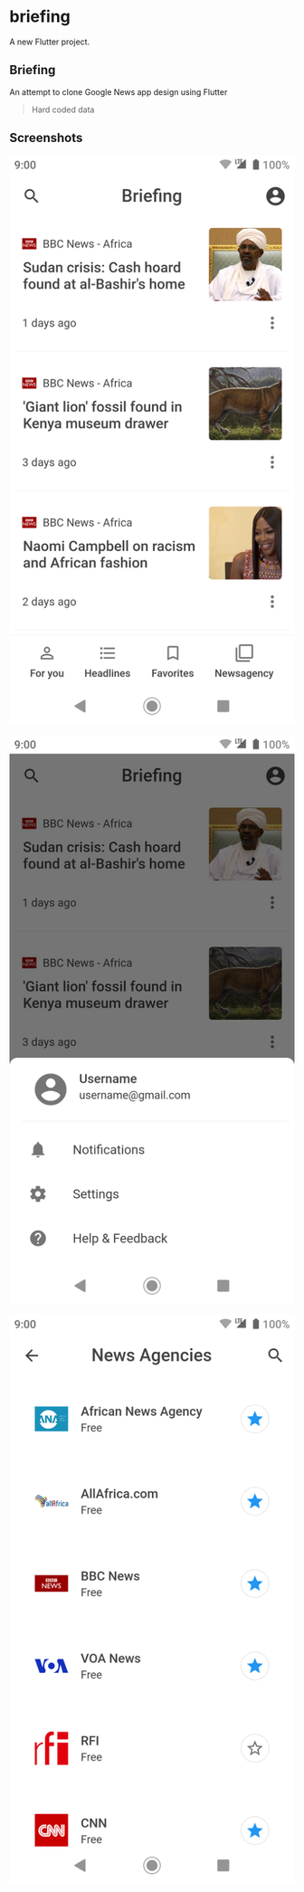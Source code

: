 # briefing

A new Flutter project.

## Briefing 

An attempt to clone Google News app design using Flutter

> Hard coded data

## Screenshots

![main ui](ui_main_list.png)

![ui bottom sheet](ui_bottomsheet.png)

![ui list](ui_list.png)
